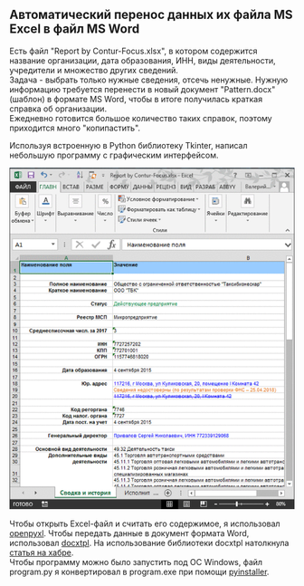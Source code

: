 ## Автоматический перенос данных их файла MS Excel в файл MS Word
Есть файл "Report by Contur-Focus.xlsx", в котором содержится название организации, 
дата образования, ИНН, виды деятельности, учредители и множество других сведений.  
Задача - выбрать только нужные сведения, отсечь ненужные. Нужную информацию требуется перенести в новый документ "Pattern.docx" (шаблон) в формате MS Word, чтобы в итоге получилась краткая справка об организации.  
Ежедневно готовится большое количество таких справок, поэтому приходится много "копипастить".

Используя встроенную в Python библиотеку Tkinter, написал небольшую программу с графическим интерфейсом.
<p align="center">
<img src="https://github.com/valerymamontov/screenshots/blob/master/tkinter.gif">
</p>

Чтобы открыть Excel-файл и считать его содержимое, я использовал [openpyxl][1].
Чтобы передать данные в документ формата Word, использовал [docxtpl][2]. На использование библиотеки docxtpl натолкнула [статья на хабре][3].  
Чтобы программу можно было запустить под ОС Windows, файл program.py я конвертировал в program.exe при помощи [pyinstaller][4].

[1]: https://openpyxl.readthedocs.io/en/stable/
[2]: https://docxtpl.readthedocs.io/en/latest/
[3]: https://habr.com/ru/post/456534/
[4]: https://pypi.org/project/PyInstaller/
